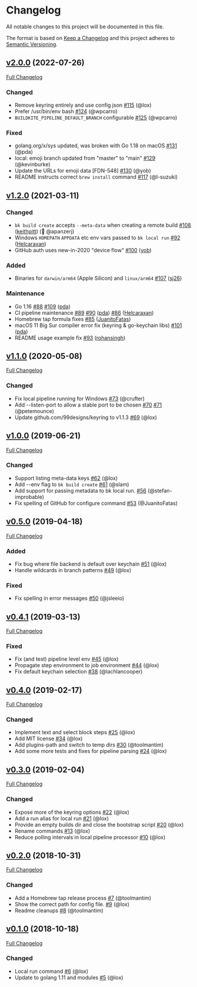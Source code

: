 # Changelog
All notable changes to this project will be documented in this file.

The format is based on [Keep a Changelog](http://keepachangelog.com/en/1.0.0/)
and this project adheres to [Semantic Versioning](http://semver.org/spec/v2.0.0.html).

## [v2.0.0](https://github.com/buildkite/cli/tree/v2.0.0) (2022-07-26)
[Full Changelog](https://github.com/buildkite/cli/compare/v1.2.0...v2.0.0)

### Changed
- Remove keyring entirely and use config json [#115](https://github.com/buildkite/cli/pull/115) (@lox)
- Prefer /usr/bin/env bash [#124](https://github.com/buildkite/cli/pull/124) (@wpcarro)
- `BUILDKITE_PIPELINE_DEFAULT_BRANCH` configurable [#125](https://github.com/buildkite/cli/pull/125) (@wpcarro)

### Fixed
- golang.org/x/sys updated, was broken with Go 1.18 on macOS [#131](https://github.com/buildkite/cli/pull/131) (@pda)
- local: emoji branch updated from "master" to "main" [#129](https://github.com/buildkite/cli/pull/129) (@kevinburke)
- Update the URLs for emoji data [FDN-548] [#130](https://github.com/buildkite/cli/pull/130) (@yob)
- README instructs correct `brew install` command [#117](https://github.com/buildkite/cli/pull/117) (@l-suzuki)

## [v1.2.0](https://github.com/buildkite/cli/compare/v1.1.0...v1.2.0) (2021-03-11)

### Changed

* `bk build create` accepts `--meta-data` when creating a remote build [#108](https://github.com/buildkite/cli/pull/108) ([keithpitt](https://github.com/keithpitt)) (👋 @apanzerj)
* Windows `HOMEPATH` `APPDATA` etc env vars passed to `bk local run` [#92](https://github.com/buildkite/cli/pull/92) ([Helcaraxan](https://github.com/Helcaraxan))
* GitHub auth uses new-in-2020 "device flow" [#100](https://github.com/buildkite/cli/pull/100) ([yob](https://github.com/yob))

### Added

* Binaries for `darwin/arm64` (Apple Silicon) and `linux/arm64` [#107](https://github.com/buildkite/cli/pull/107) ([sj26](https://github.com/sj26))

### Maintenance

* Go 1.16 [#88](https://github.com/buildkite/cli/pull/88) [#109](https://github.com/buildkite/cli/pull/109) ([pda](https://github.com/pda))
* CI pipeline maintenance [#89](https://github.com/buildkite/cli/pull/89) [#90](https://github.com/buildkite/cli/pull/90) ([pda](https://github.com/pda)) [#86](https://github.com/buildkite/cli/pull/86) ([Helcaraxan](https://github.com/Helcaraxan))
* Homebrew tap formula fixes [#85](https://github.com/buildkite/cli/pull/85) ([JuanitoFatas](https://github.com/JuanitoFatas))
* macOS 11 Big Sur compiler error fix (keyring & go-keychain libs) [#101](https://github.com/buildkite/cli/pull/101) ([pda](https://github.com/pda))
* README usage example fix [#93](https://github.com/buildkite/cli/pull/93) ([rohansingh](https://github.com/rohansingh))

## [v1.1.0](https://github.com/buildkite/cli/tree/v1.1.0) (2020-05-08)
[Full Changelog](https://github.com/buildkite/cli/compare/v1.0.0...v1.1.0)

### Changed
- Fix local pipeline running for Windows [#73](https://github.com/buildkite/cli/pull/73) (@crufter)
- Add --listen-port to allow a stable port to be chosen [#70](https://github.com/buildkite/cli/pull/70) [#71](https://github.com/buildkite/cli/pull/71) (@petemounce)
- Update github.com/99designs/keyring to v1.1.3 [#69](https://github.com/buildkite/cli/pull/69) (@lox)


## [v1.0.0](https://github.com/buildkite/cli/tree/v1.0.0) (2019-06-21)
[Full Changelog](https://github.com/buildkite/cli/compare/v0.5.0...v1.0.0)

### Changed
- Support listing meta-data keys [#62](https://github.com/buildkite/cli/pull/62) (@lox)
- Add --env flag to `bk build create` [#61](https://github.com/buildkite/cli/pull/61) (@slam)
- Add support for passing metadata to bk local run. [#56](https://github.com/buildkite/cli/pull/56) (@stefan-improbable)
- Fix spelling of GitHub for configure command [#53](https://github.com/buildkite/cli/pull/53) (@JuanitoFatas)

## [v0.5.0](https://github.com/buildkite/cli/tree/v0.5.0) (2019-04-18)
[Full Changelog](https://github.com/buildkite/cli/compare/v0.4.1...v0.5.0)

### Added
- Fix bug where file backend is default over keychain [#51](https://github.com/buildkite/cli/pull/51) (@lox)
- Handle wildcards in branch patterns [#49](https://github.com/buildkite/cli/pull/49) (@lox)

### Fixed
- Fix spelling in error messages [#50](https://github.com/buildkite/cli/pull/50) (@jsleeio)

## [v0.4.1](https://github.com/buildkite/cli/tree/v0.4.1) (2019-03-13)
[Full Changelog](https://github.com/buildkite/cli/compare/v0.4.0...v0.4.1)

### Fixed
- Fix (and test) pipeline level env [#45](https://github.com/buildkite/cli/pull/45) (@lox)
- Propagate step environment to job environment [#44](https://github.com/buildkite/cli/pull/44) (@lox)
- Fix default keychain selection [#38](https://github.com/buildkite/cli/pull/38) (@lachlancooper)

## [v0.4.0](https://github.com/buildkite/cli/tree/v0.4.0) (2019-02-17)
[Full Changelog](https://github.com/buildkite/cli/compare/v0.3.0...v0.4.0)

### Changed
- Implement text and select block steps [#25](https://github.com/buildkite/cli/pull/25) (@lox)
- Add MIT license [#34](https://github.com/buildkite/cli/pull/34) (@lox)
- Add plugins-path and switch to temp dirs [#30](https://github.com/buildkite/cli/pull/30) (@toolmantim)
- Add some more tests and fixes for pipeline parsing [#24](https://github.com/buildkite/cli/pull/24) (@lox)

## [v0.3.0](https://github.com/buildkite/cli/tree/v0.3.0) (2019-02-04)
[Full Changelog](https://github.com/buildkite/cli/compare/v0.2.0...v0.3.0)

### Changed
- Expose more of the keyring options [#22](https://github.com/buildkite/cli/pull/22) (@lox)
- Add a run alias for local run [#21](https://github.com/buildkite/cli/pull/21) (@lox)
- Provide an empty builds dir and close the bootstrap script [#20](https://github.com/buildkite/cli/pull/20) (@lox)
- Rename commands [#13](https://github.com/buildkite/cli/pull/13) (@lox)
- Reduce polling intervals in local pipeline processor [#10](https://github.com/buildkite/cli/pull/10) (@lox)

## [v0.2.0](https://github.com/buildkite/cli/tree/v0.2.0) (2018-10-31)
[Full Changelog](https://github.com/buildkite/cli/compare/v0.1.0...v0.2.0)

### Changed
- Add a Homebrew tap release process [#7](https://github.com/buildkite/cli/pull/7) (@toolmantim)
- Show the correct path for config file. [#9](https://github.com/buildkite/cli/pull/9) (@lox)
- Readme cleanups [#8](https://github.com/buildkite/cli/pull/8) (@toolmantim)

## [v0.1.0](https://github.com/buildkite/cli/tree/v0.1.0) (2018-10-18)
[Full Changelog](https://github.com/buildkite/cli/compare/2a544ab29355...v0.1.0)

### Changed
- Local run command [#6](https://github.com/buildkite/cli/pull/6) (@lox)
- Update to golang 1.11 and modules [#5](https://github.com/buildkite/cli/pull/5) (@lox)

